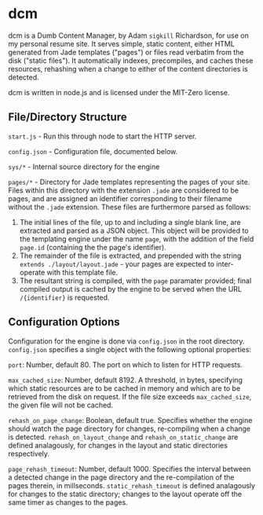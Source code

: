 # dcm
dcm is a Dumb Content Manager, by Adam `sigkill` Richardson, for use on my
personal resume site. It serves simple, static content, either HTML generated
from Jade templates ("pages") or files read verbatim from the disk
("static files"). It automatically indexes, precompiles, and caches these
resources, rehashing when a change to either of the content directories 
is detected.

dcm is written in node.js and is licensed under the MIT-Zero license.

## File/Directory Structure
`start.js` - Run this through node to start the HTTP server.

`config.json` - Configuration file, documented below.

`sys/*` - Internal source directory for the engine

`pages/*` - Directory for Jade templates representing the pages of your site.
Files within this directory with the extension `.jade` are considered to be
pages, and are assigned an identifier corresponding to their filename without
the `.jade` extension. These files are furthermore parsed as follows:

1. The initial lines of the file, up to and including a single blank line,
are extracted and parsed as a JSON object. This object will be provided to
the templating engine under the name `page`, with the addition of the field
`page.id` (containing the the page's identifier).
2. The remainder of the file is extracted, and prepended with the string
`extends ./layout/layout.jade` - your pages are expected to inter-operate with
this template file.
3. The resultant string is compiled, with the `page` paramater provided;
final compiled output is cached by the engine to be served when the URL
`/{identifier}` is requested.

## Configuration Options
Configuration for the engine is done via `config.json` in the root directory.
`config.json` specifies a single object with the following optional properties:

`port`: Number, default 80. The port on which to listen for HTTP requests.

`max_cached_size`: Number, default 8192. A threshold, in bytes, specifying
which static resources are to be cached in memory and which are to be
retrieved from the disk on request. If the file size exceeds `max_cached_size`,
the given file will not be cached.

`rehash_on_page_change`: Boolean, default true. Specifies whether the engine
should watch the page directory for changes, re-compiling when a change is
detected. `rehash_on_layout_change` and `rehash_on_static_change` are
defined analagously, for changes in the layout and static directories
respectively.

`page_rehash_timeout`: Number, default 1000. Specifies the interval between
a detected change in the page directory and the re-compilation of the pages
therein, in millseconds. `static_rehash_timeout` is defined analagously for
changes to the static directory; changes to the layout operate off the same
timer as changes to the pages.
